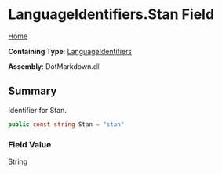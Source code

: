 # LanguageIdentifiers\.Stan Field

[Home](../../../README.md)

**Containing Type**: [LanguageIdentifiers](../README.md)

**Assembly**: DotMarkdown\.dll

## Summary

Identifier for Stan\.

```csharp
public const string Stan = "stan"
```

### Field Value

[String](https://docs.microsoft.com/en-us/dotnet/api/system.string)

